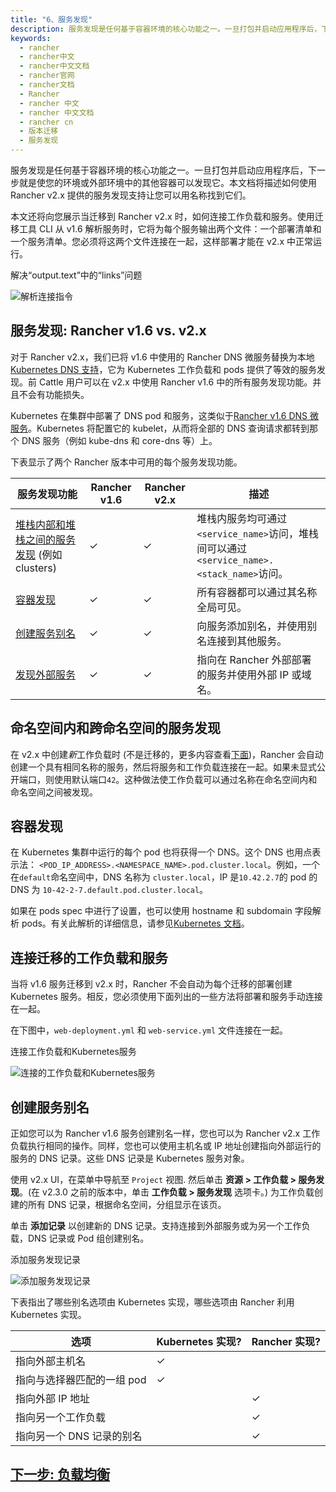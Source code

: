 ```yaml
---
title: "6、服务发现"
description: 服务发现是任何基于容器环境的核心功能之一。一旦打包并启动应用程序后，下一步就是使您的环境或外部环境中的其他容器可以发现它。本文档将描述如何使用 Rancher v2.x 提供的服务发现支持让您可以用名称找到它们。本文还将向您展示当迁移到 Rancher v2.x 时，如何连接工作负载和服务。使用迁移工具 CLI 从 v1.6 解析服务时，它将为每个服务输出两个文件：一个部署清单和一个服务清单。您必须将这两个文件连接在一起，这样部署才能在 v2.x 中正常运行。
keywords:
  - rancher
  - rancher中文
  - rancher中文文档
  - rancher官网
  - rancher文档
  - Rancher
  - rancher 中文
  - rancher 中文文档
  - rancher cn
  - 版本迁移
  - 服务发现
---
```


服务发现是任何基于容器环境的核心功能之一。一旦打包并启动应用程序后，下一步就是使您的环境或外部环境中的其他容器可以发现它。本文档将描述如何使用 Rancher v2.x 提供的服务发现支持让您可以用名称找到它们。

本文还将向您展示当迁移到 Rancher v2.x 时，如何连接工作负载和服务。使用迁移工具 CLI 从 v1.6 解析服务时，它将为每个服务输出两个文件：一个部署清单和一个服务清单。您必须将这两个文件连接在一起，这样部署才能在 v2.x 中正常运行。

<figcaption>解决“output.text”中的“links”问题</figcaption>

![解析连接指令](/img/rancher/resolve-links.png)

## 服务发现: Rancher v1.6 vs. v2.x

对于 Rancher v2.x，我们已将 v1.6 中使用的 Rancher DNS 微服务替换为本地[Kubernetes DNS 支持](https://kubernetes.io/docs/concepts/services-networking/dns-pod-service/)，它为 Kubernetes 工作负载和 pods 提供了等效的服务发现。前 Cattle 用户可以在 v2.x 中使用 Rancher v1.6 中的所有服务发现功能。并且不会有功能损失。

Kubernetes 在集群中部署了 DNS pod 和服务，这类似于[Rancher v1.6 DNS 微服务](https://docs.rancher.com/docs/rancher/v1.6/en/cattle/internal-dns-service/#internal-dns-service-in-cattle-environments)。Kubernetes 将配置它的 kubelet，从而将全部的 DNS 查询请求都转到那个 DNS 服务（例如 kube-dns 和 core-dns 等）上。

下表显示了两个 Rancher 版本中可用的每个服务发现功能。

| 服务发现功能                                      | Rancher v1.6 | Rancher v2.x | 描述                                                                                      |
| ------------------------------------------------- | ------------ | ------------ | ----------------------------------------------------------------------------------------- |
| [堆栈内部和堆栈之间的服务发现][1] (例如 clusters) | ✓            | ✓            | 堆栈内服务均可通过`<service_name>`访问，堆栈间可以通过`<service_name>.<stack_name>`访问。 |
| [容器发现][2]                                     | ✓            | ✓            | 所有容器都可以通过其名称全局可见。                                                        |
| [创建服务别名][3]                                 | ✓            | ✓            | 向服务添加别名，并使用别名连接到其他服务。                                                |
| [发现外部服务][4]                                 | ✓            | ✓            | 指向在 Rancher 外部部署的服务并使用外部 IP 或域名。                                       |

[1]: #命名空间内和跨命名空间的服务发现
[2]: #容器发现
[3]: #创建服务别名
[4]: #创建服务别名

## 命名空间内和跨命名空间的服务发现

在 v2.x 中创建*新*工作负载时 (不是迁移的，更多内容查看[下面](#连接迁移的工作负载和服务))，Rancher 会自动创建一个具有相同名称的服务，然后将服务和工作负载连接在一起。如果未显式公开端口，则使用默认端口`42`。这种做法使工作负载可以通过名称在命名空间内和命名空间之间被发现。

## 容器发现

在 Kubernetes 集群中运行的每个 pod 也将获得一个 DNS。这个 DNS 也用点表示法： `<POD_IP_ADDRESS>.<NAMESPACE_NAME>.pod.cluster.local`。例如，一个在`default`命名空间中，DNS 名称为 `cluster.local`，IP 是`10.42.2.7`的 pod 的 DNS 为 `10-42-2-7.default.pod.cluster.local`。

如果在 pods spec 中进行了设置，也可以使用 hostname 和 subdomain 字段解析 pods。有关此解析的详细信息，请参见[Kubernetes 文档](https://kubernetes.io/docs/concepts/services-networking/dns-pod-service/)。

## 连接迁移的工作负载和服务

当将 v1.6 服务迁移到 v2.x 时，Rancher 不会自动为每个迁移的部署创建 Kubernetes 服务。相反，您必须使用下面列出的一些方法将部署和服务手动连接在一起。

在下图中，`web-deployment.yml` 和 `web-service.yml` 文件连接在一起。

<figcaption>连接工作负载和Kubernetes服务</figcaption>

![连接的工作负载和Kubernetes服务](/img/rancher/linked-service-workload.png)

## 创建服务别名

正如您可以为 Rancher v1.6 服务创建别名一样，您也可以为 Rancher v2.x 工作负载执行相同的操作。同样，您也可以使用主机名或 IP 地址创建指向外部运行的服务的 DNS 记录。这些 DNS 记录是 Kubernetes 服务对象。

使用 v2.x UI，在菜单中导航至 `Project` 视图. 然后单击 **资源 > 工作负载 > 服务发现**。(在 v2.3.0 之前的版本中，单击 **工作负载 > 服务发现** 选项卡。) 为工作负载创建的所有 DNS 记录，根据命名空间，分组显示在该页。

单击 **添加记录** 以创建新的 DNS 记录。支持连接到外部服务或为另一个工作负载，DNS 记录或 Pod 组创建别名。

<figcaption>添加服务发现记录</figcaption>

![添加服务发现记录](/img/rancher/add-record.png)

下表指出了哪些别名选项由 Kubernetes 实现，哪些选项由 Rancher 利用 Kubernetes 实现。

| 选项                       | Kubernetes 实现? | Rancher 实现? |
| -------------------------- | ---------------- | ------------- |
| 指向外部主机名             | ✓                |               |
| 指向与选择器匹配的一组 pod | ✓                |               |
| 指向外部 IP 地址           |                  | ✓             |
| 指向另一个工作负载         |                  | ✓             |
| 指向另一个 DNS 记录的别名  |                  | ✓             |

## [下一步: 负载均衡](/docs/rancher2/v1.6-migration/load-balancing/)
